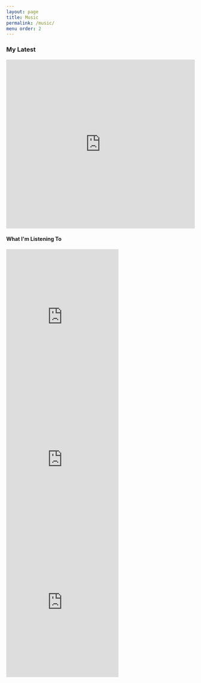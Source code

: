 ```yaml
---
layout: page
title: Music
permalink: /music/
menu order: 2
---
```

<div class="page-with-sidebar">
  <div class="main-content-area">
    <h3>My Latest</h3>
    <iframe width="100%" height="450" scrolling="no" frameborder="no" src="https://w.soundcloud.com/player/?url=https%3A//api.soundcloud.com/users/4103589&amp;auto_play=false&amp;hide_related=false&amp;show_comments=true&amp;show_user=true&amp;show_reposts=false&amp;visual=true"></iframe>
  </div>
  <div class="sidebar">
    <h4>What I'm Listening To</h4>
    <iframe src="https://open.spotify.com/embed/user/1214185913/playlist/0ZuA9114FL5oIjvcNAaqPr" width="300" height="380" frameborder="0" allowtransparency="true"></iframe>
    <iframe src="https://open.spotify.com/embed/user/1214185913/playlist/0N0lXQLiU4ubPn9nTOBcYf" width="300" height="380" frameborder="0" allowtransparency="true"></iframe>
    <iframe src="https://open.spotify.com/embed/user/1214185913/playlist/6Ub8gMj2DnwoAk0UFyf8zi" width="300" height="380" frameborder="0" allowtransparency="true"></iframe>
  </div>
</div>
